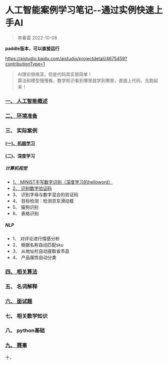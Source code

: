 # 人工智能案例学习笔记--通过实例快速上手AI
> 李春雷 2022-10-08

**paddle版本，可以直接运行**

https://aistudio.baidu.com/aistudio/projectdetail/4675459?contributionType=1

> <html>
>  AI理论很艰深，但是代码其实很简单！<br>
>  算法和模型慢慢看，数学知识看到哪里就学到哪里，直接上代码，先跑起来！
> </html>



### [ 一、 人工智能概述](https://github.com/szliszt/AI_Study_Notes_ByCase/blob/main/1.md)


### [二、 环境准备](https://github.com/szliszt/AI_Study_Notes_ByCase/blob/main/2.md)

### 三、 实际案例
#### [(一)、机器学习](https://github.com/szliszt/AI_Study_Notes_ByCase/blob/main/3.1.md)

#### (二)、深度学习
##### 计算机视觉
- [1、 MINIST手写数字识别（深度学习的helloword）](https://note.youdao.com/)
- [2、 识别数字验证码](https://note.youdao.com/)
- 3、 识别字母与数字混合的验证码
- 4、 目标检测：检测京东滑动框
- 5、 猫狗识别
- 6、 表格识别

##### NLP
- 1、 对评论进行情感分析 
- 2、 根据名称自动匹配sku 
- 3、 从地址栏自动提取省市县 
- 4、 产品属性自动分类 

### [四、 相关算法](https://github.com/szliszt/AI_Study_Notes_ByCase/blob/main/4.md)

### 五、 名词解释

### [六、 面试题](https://github.com/szliszt/AI_Study_Notes_ByCase/blob/main/6.md)

### 七、 相关数学知识

### 八、 python基础

### [九、 赛事](https://github.com/szliszt/AI_Study_Notes_ByCase/blob/main/9.md)


十、 


